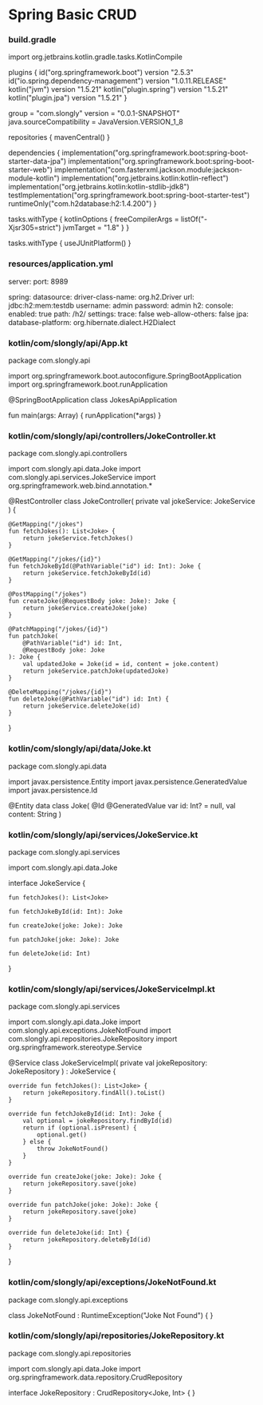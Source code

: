 # Spring Basic CRUD




### build.gradle
import org.jetbrains.kotlin.gradle.tasks.KotlinCompile

plugins {
	id("org.springframework.boot") version "2.5.3"
	id("io.spring.dependency-management") version "1.0.11.RELEASE"
	kotlin("jvm") version "1.5.21"
	kotlin("plugin.spring") version "1.5.21"
	kotlin("plugin.jpa") version "1.5.21"
}

group = "com.slongly"
version = "0.0.1-SNAPSHOT"
java.sourceCompatibility = JavaVersion.VERSION_1_8

repositories {
	mavenCentral()
}

dependencies {
	implementation("org.springframework.boot:spring-boot-starter-data-jpa")
	implementation("org.springframework.boot:spring-boot-starter-web")
	implementation("com.fasterxml.jackson.module:jackson-module-kotlin")
	implementation("org.jetbrains.kotlin:kotlin-reflect")
	implementation("org.jetbrains.kotlin:kotlin-stdlib-jdk8")
	testImplementation("org.springframework.boot:spring-boot-starter-test")
	runtimeOnly("com.h2database:h2:1.4.200")
}

tasks.withType<KotlinCompile> {
	kotlinOptions {
		freeCompilerArgs = listOf("-Xjsr305=strict")
		jvmTarget = "1.8"
	}
}

tasks.withType<Test> {
	useJUnitPlatform()
}








### resources/application.yml
server:
  port: 8989

spring:
  datasource:
    driver-class-name: org.h2.Driver
    url: jdbc:h2:mem:testdb
    username: admin
    password: admin
  h2:
    console:
      enabled: true
      path: /h2/
      settings:
        trace: false
        web-allow-others: false
  jpa:
    database-platform: org.hibernate.dialect.H2Dialect










### kotlin/com/slongly/api/App.kt
package com.slongly.api

import org.springframework.boot.autoconfigure.SpringBootApplication
import org.springframework.boot.runApplication

@SpringBootApplication
class JokesApiApplication

fun main(args: Array<String>) {
    runApplication<JokesApiApplication>(*args)
}










### kotlin/com/slongly/api/controllers/JokeController.kt
package com.slongly.api.controllers

import com.slongly.api.data.Joke
import com.slongly.api.services.JokeService
import org.springframework.web.bind.annotation.*

@RestController
class JokeController(
    private val jokeService: JokeService
) {

    @GetMapping("/jokes")
    fun fetchJokes(): List<Joke> {
        return jokeService.fetchJokes()
    }

    @GetMapping("/jokes/{id}")
    fun fetchJokeById(@PathVariable("id") id: Int): Joke {
        return jokeService.fetchJokeById(id)
    }

    @PostMapping("/jokes")
    fun createJoke(@RequestBody joke: Joke): Joke {
        return jokeService.createJoke(joke)
    }

    @PatchMapping("/jokes/{id}")
    fun patchJoke(
        @PathVariable("id") id: Int,
        @RequestBody joke: Joke
    ): Joke {
        val updatedJoke = Joke(id = id, content = joke.content)
        return jokeService.patchJoke(updatedJoke)
    }

    @DeleteMapping("/jokes/{id}")
    fun deleteJoke(@PathVariable("id") id: Int) {
        return jokeService.deleteJoke(id)
    }

}










### kotlin/com/slongly/api/data/Joke.kt
package com.slongly.api.data

import javax.persistence.Entity
import javax.persistence.GeneratedValue
import javax.persistence.Id

@Entity
data class Joke(
    @Id
    @GeneratedValue
    var id: Int? = null,
    val content: String
)










### kotlin/com/slongly/api/services/JokeService.kt
package com.slongly.api.services

import com.slongly.api.data.Joke

interface JokeService {

    fun fetchJokes(): List<Joke>

    fun fetchJokeById(id: Int): Joke

    fun createJoke(joke: Joke): Joke

    fun patchJoke(joke: Joke): Joke

    fun deleteJoke(id: Int)

}










### kotlin/com/slongly/api/services/JokeServiceImpl.kt
package com.slongly.api.services

import com.slongly.api.data.Joke
import com.slongly.api.exceptions.JokeNotFound
import com.slongly.api.repositories.JokeRepository
import org.springframework.stereotype.Service

@Service
class JokeServiceImpl(
    private val jokeRepository: JokeRepository
) : JokeService {

    override fun fetchJokes(): List<Joke> {
        return jokeRepository.findAll().toList()
    }

    override fun fetchJokeById(id: Int): Joke {
        val optional = jokeRepository.findById(id)
        return if (optional.isPresent) {
            optional.get()
        } else {
            throw JokeNotFound()
        }
    }

    override fun createJoke(joke: Joke): Joke {
        return jokeRepository.save(joke)
    }

    override fun patchJoke(joke: Joke): Joke {
        return jokeRepository.save(joke)
    }

    override fun deleteJoke(id: Int) {
        return jokeRepository.deleteById(id)
    }
}










### kotlin/com/slongly/api/exceptions/JokeNotFound.kt
package com.slongly.api.exceptions

class JokeNotFound : RuntimeException("Joke Not Found") {
}










### kotlin/com/slongly/api/repositories/JokeRepository.kt
package com.slongly.api.repositories

import com.slongly.api.data.Joke
import org.springframework.data.repository.CrudRepository

interface JokeRepository : CrudRepository<Joke, Int> {
}
